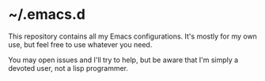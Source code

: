 # ~/.emacs.d

This repository contains all my Emacs configurations. It's mostly for my own use, but feel free to use whatever you need. 

You may open issues and I'll try to help, but be aware that I'm simply a devoted user, not a lisp programmer. 
